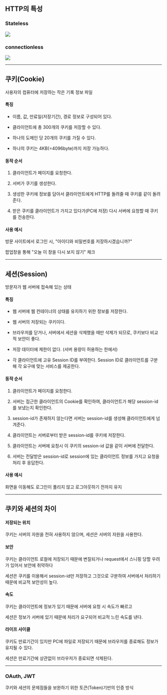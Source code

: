 ## HTTP의 특성
### Stateless
![](https://velog.velcdn.com/images/tme2685/post/60939115-64b0-4cde-a07b-a996a80ca8d9/image.png)

### connectionless
![](https://velog.velcdn.com/images/tme2685/post/3defb1f0-f08c-46bc-94b3-1cf606164d8f/image.png)
***
## 쿠키(Cookie)
사용자의 컴퓨터에 저장하는 작은 기록 정보 파일

#### 특징
* 이름, 값, 만료일(저장기간), 경로 정보로 구성되어 있다.

* 클라이언트에 총 300개의 쿠키를 저장할 수 있다.
* 하나의 도메인 당 20개의 쿠키를 가질 수 있다.
* 하나의 쿠키는 4KB(=4096byte)까지 저장 가능하다.

#### 동작 순서
1. 클라이언트가 페이지를 요청한다.

2. 서버가 쿠기를 생성한다.
3. 생성한 쿠키에 정보를 담아서 클라이언트에게 HTTP를 돌려줄 때 쿠키를 같이 돌려준다.
4. 받은 쿠키를 클라이언트가 가지고 있다가(PC에 저장) 다시 서버에 요청할 때 쿠키를 전송한다.

#### 사용 예시
방문 사이트에서 로그인 시, "아이디와 비밀번호를 저장하시겠습니까?"

팝업창을 통해 "오늘 이 창을 다시 보지 않기" 체크
***
## 세션(Session)
방문자가 웹 서버에 접속해 있는 상태

#### 특징
* 웹 서버에 웹 컨테이너의 상태를 유지하기 위한 정보를 저장한다.

* 웹 서버의 저장되는 쿠키이다.
* 브라우저를 닫거나, 서버에서 세션을 삭제했을 때만 삭제가 되므로, 쿠키보다 비교적 보안이 좋다.
* 저장 데이터에 제한이 없다. (서버 용량이 허용하는 한에서)
* 각 클라이언트에 고유 Session ID를 부여한다. Session ID로 클라이언트를 구분해 각 요구에 맞는 서비스를 제공한다.

#### 동작 순서
1. 클라이언트가 페이지를 요청한다.

2. 서버는 접근한 클라이언트의 Cookie를 확인하여, 클라이언트가 해당 session-id를 보냈는지 확인한다.
3. session-id가 존재하지 않는다면 서버는 session-id를 생성해 클라이언트에게 넘겨준다.
4. 클라이언트는 서버로부터 받은 session-id를 쿠키에 저장한다.
5. 클라이언트는 서버에 요청시 이 쿠키의 session-id 값을 같이 서버에 전달한다.
6. 서버는 전달받은 session-id로 session에 있는 클라이언트 정보를 가지고 요청을 처리 후 응답한다.

#### 사용 예시
화면을 이동해도 로그인이 풀리지 않고 로그아웃하기 전까지 유지
***
## 쿠키와 세션의 차이
#### 저장되는 위치
쿠키는 서버의 자원을 전혀 사용하지 않으며, 세션은 서버의 자원을 사용한다.
#### 보안
쿠키는 클라이언트 로컬에 저장되기 때문에 변질되거나 request에서 스니핑 당할 우려가 있어서 보안에 취약하다

세션은 쿠키를 이용해서 session-id만 저장하고 그것으로 구분하여 서버에서 처리하기 때문에 비교적 보안성이 높다.
#### 속도
쿠키는 클라이언트에 정보가 있기 때문에 서버에 요청 시 속도가 빠르고

세션은 정보가 서버에 있기 때문에 처리가 요구되어 비교적 느린 속도를 낸다.
#### 라이프 사이클
쿠키도 만료기간이 있지만 PC에 파일로 저장되기 때문에 브라우저를 종료해도 정보가 유지될 수 있다.

세션은 만료기간에 상관없이 브라우저가 종료되면 삭제된다.
***
### OAuth, JWT
쿠키와 세션의 문제점들을 보완하기 위한 토큰(Token)기반의 인증 방식
